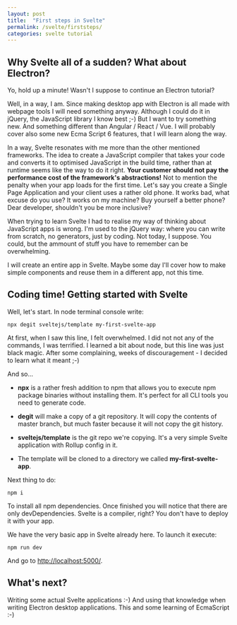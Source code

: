 ```yaml
---
layout: post
title:  "First steps in Svelte"
permalink: /svelte/firststeps/
categories: svelte tutorial
---
```


## Why Svelte all of a sudden? What about Electron?

Yo, hold up a minute! Wasn't I suppose to continue an Electron tutorial?

Well, in a way, I am. Since making desktop app with Electron is all made with webpage tools I will need something anyway. Although I could do it in jQuery, the JavaScript library I know best ;-) But I want to try something new. And something different than Angular / React / Vue. I will probably cover also some new Ecma Script 6 features, that I will learn along the way.

In a way, Svelte resonates with me more than the other mentioned frameworks. The idea to create a JavaScript compiler that takes your code and converts it to optimised JavaScript in the build time, rather than at runtime seems like the way to do it right. **Your customer should not pay the performance cost of the framework's abstractions!** Not to mention the penalty when your app loads for the first time. Let's say you create a Single Page Application and your client uses a rather old phone. It works bad, what excuse do you use? It works on my machine? Buy yourself a better phone? Dear developer, shouldn't you be more inclusive?

When trying to learn Svelte I had to realise my way of thinking about JavaScript apps is wrong. I'm used to the jQuery way: where you can write from scratch, no generators, just by coding. Not today, I suppose. You could, but the ammount of stuff you have to remember can be overwhelming.

I will create an entire app in Svelte. Maybe some day I'll cover how to make simple components and reuse them in a different app, not this time.

## Coding time! Getting started with Svelte

Well, let's start. In node terminal console write:

`npx degit sveltejs/template my-first-svelte-app`

At first, when I saw this line, I felt overwhelmed. I did not not any of the commands, I was terrified. I learned a bit about node, but this line was just black magic. After some complaining, weeks of discouragement - I decided to learn what it meant ;-)

And so...

* **npx** is a rather fresh addition to npm that allows you to execute npm package binaries without installing them. It's perfect for all CLI tools you need to generate code.

* **degit** will make a copy of a git repository. It will copy the contents of master branch, but much faster because it will not copy the git history.

* **sveltejs/template** is the git repo we're copying. It's a very simple Svelte application with Rollup config in it.

* The template will be cloned to a directory we called **my-first-svelte-app**.

Next thing to do:

`npm i`

To install all npm dependencies. Once finished you will notice that there are only devDependencies. Svelte is a compiler, right? You don't have to deploy it with your app.

We have the very basic app in Svelte already here. To launch it execute:

`npm run dev`

And go to [http://localhost:5000/](http://localhost:5000/).

## What's next?

Writing some actual Svelte applications :-) And using that knowledge when writing Electron desktop applications. This and some learning of EcmaScript :-)